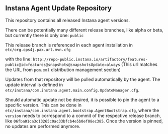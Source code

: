 ## Instana Agent Update Repository

This repository contains all released Instana agent versions.

There can be potentially many different release branches, like alpha or beta, but currently there is only one: `public`

This release branch is referenced in each agent installation in `etc/org.ops4j.pax.url.mvn.cfg`

with the line: `http://repo-public.instana.io/artifactory/features-public@id=features@snapshots@snapshotsUpdate=always`
(This url matches the URL from `pom.xml` distribution management section)

Updates from that repository will be pulled automatically by the agent.
The update interval is defined in `etc/instana/com.instana.agent.main.config.UpdateManager.cfg`.

Should automatic update not be desired, it is possible to pin the agent to a specific version. This can be done in `etc/instana/com.instana.agent.bootstrap.AgentBootstrap.cfg`, where the `version` needs to correspond to a commit of the respective release branch, like `06fba01ca3c13265c0ac33bfcb4e5b0ef08ec385`.
Once the version is pinned, no updates are performed anymore.

